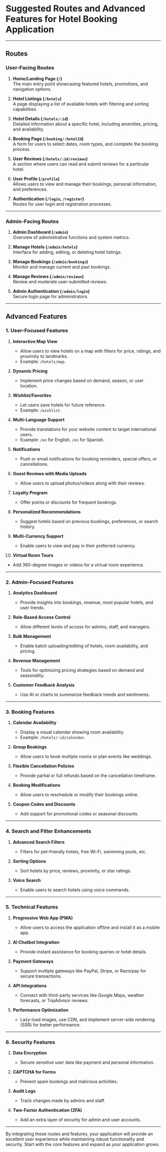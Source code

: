 # Suggested Routes and Advanced Features for Hotel Booking Application

---

## **Routes**

### **User-Facing Routes**

1. **Home/Landing Page (`/`)**  
   The main entry point showcasing featured hotels, promotions, and navigation options.

2. **Hotel Listings (`/hotels`)**  
   A page displaying a list of available hotels with filtering and sorting capabilities.

3. **Hotel Details (`/hotels/:id`)**  
   Detailed information about a specific hotel, including amenities, pricing, and availability.

4. **Booking Page (`/booking/:hotelId`)**  
   A form for users to select dates, room types, and complete the booking process.

5. **User Reviews (`/hotels/:id/reviews`)**  
   A section where users can read and submit reviews for a particular hotel.

6. **User Profile (`/profile`)**  
   Allows users to view and manage their bookings, personal information, and preferences.

7. **Authentication (`/login`, `/register`)**  
   Routes for user login and registration processes.

---

### **Admin-Facing Routes**

1. **Admin Dashboard (`/admin`)**  
   Overview of administrative functions and system metrics.

2. **Manage Hotels (`/admin/hotels`)**  
   Interface for adding, editing, or deleting hotel listings.

3. **Manage Bookings (`/admin/bookings`)**  
   Monitor and manage current and past bookings.

4. **Manage Reviews (`/admin/reviews`)**  
   Review and moderate user-submitted reviews.

5. **Admin Authentication (`/admin/login`)**  
   Secure login page for administrators.

---

## **Advanced Features**

### **1. User-Focused Features**

1. **Interactive Map View**

   - Allow users to view hotels on a map with filters for price, ratings, and proximity to landmarks.
   - Example: `/hotels/map`.

2. **Dynamic Pricing**

   - Implement price changes based on demand, season, or user location.

3. **Wishlist/Favorites**

   - Let users save hotels for future reference.
   - Example: `/wishlist`.

4. **Multi-Language Support**

   - Provide translations for your website content to target international users.
   - Example: `/en` for English, `/es` for Spanish.

5. **Notifications**

   - Push or email notifications for booking reminders, special offers, or cancellations.

6. **Guest Reviews with Media Uploads**

   - Allow users to upload photos/videos along with their reviews.

7. **Loyalty Program**

   - Offer points or discounts for frequent bookings.

8. **Personalized Recommendations**

   - Suggest hotels based on previous bookings, preferences, or search history.

9. **Multi-Currency Support**

   - Enable users to view and pay in their preferred currency.

10. **Virtual Room Tours**

- Add 360-degree images or videos for a virtual room experience.

---

### **2. Admin-Focused Features**

1. **Analytics Dashboard**

   - Provide insights into bookings, revenue, most popular hotels, and user trends.

2. **Role-Based Access Control**

   - Allow different levels of access for admins, staff, and managers.

3. **Bulk Management**

   - Enable batch uploading/editing of hotels, room availability, and pricing.

4. **Revenue Management**

   - Tools for optimizing pricing strategies based on demand and seasonality.

5. **Customer Feedback Analysis**
   - Use AI or charts to summarize feedback trends and sentiments.

---

### **3. Booking Features**

1. **Calendar Availability**

   - Display a visual calendar showing room availability.
   - Example: `/hotels/:id/calendar`.

2. **Group Bookings**

   - Allow users to book multiple rooms or plan events like weddings.

3. **Flexible Cancellation Policies**

   - Provide partial or full refunds based on the cancellation timeframe.

4. **Booking Modifications**

   - Allow users to reschedule or modify their bookings online.

5. **Coupon Codes and Discounts**
   - Add support for promotional codes or seasonal discounts.

---

### **4. Search and Filter Enhancements**

1. **Advanced Search Filters**

   - Filters for pet-friendly hotels, free Wi-Fi, swimming pools, etc.

2. **Sorting Options**

   - Sort hotels by price, reviews, proximity, or star ratings.

3. **Voice Search**
   - Enable users to search hotels using voice commands.

---

### **5. Technical Features**

1. **Progressive Web App (PWA)**

   - Allow users to access the application offline and install it as a mobile app.

2. **AI Chatbot Integration**

   - Provide instant assistance for booking queries or hotel details.

3. **Payment Gateways**

   - Support multiple gateways like PayPal, Stripe, or Razorpay for secure transactions.

4. **API Integrations**

   - Connect with third-party services like Google Maps, weather forecasts, or TripAdvisor reviews.

5. **Performance Optimization**
   - Lazy-load images, use CDN, and implement server-side rendering (SSR) for better performance.

---

### **6. Security Features**

1. **Data Encryption**

   - Secure sensitive user data like payment and personal information.

2. **CAPTCHA for Forms**

   - Prevent spam bookings and malicious activities.

3. **Audit Logs**

   - Track changes made by admins and staff.

4. **Two-Factor Authentication (2FA)**
   - Add an extra layer of security for admin and user accounts.

---

By integrating these routes and features, your application will provide an excellent user experience while maintaining robust functionality and security. Start with the core features and expand as your application grows.
